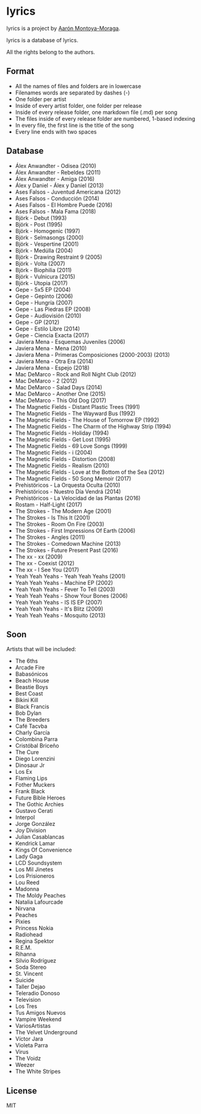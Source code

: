 # lyrics

lyrics is a project by [Aarón Montoya-Moraga](http://montoyamoraga.io/).  

lyrics is a database of lyrics.

All the rights belong to the authors.

## Format  

* All the names of files and folders are in lowercase
* Filenames words are separated by dashes (-)
* One folder per artist
* Inside of every artist folder, one folder per release
* Inside of every release folder, one markdown file (.md) per song
* The files inside of every release folder are numbered, 1-based indexing
* In every file, the first line is the title of the song
* Every line ends with two spaces  

## Database

* Álex Anwandter - Odisea (2010)  
* Álex Anwandter - Rebeldes (2011)  
* Álex Anwandter - Amiga (2016)  
* Álex y Daniel - Álex y Daniel (2013)  
* Ases Falsos - Juventud Americana (2012)  
* Ases Falsos - Conducción (2014)  
* Ases Falsos - El Hombre Puede (2016)  
* Ases Falsos - Mala Fama (2018)  
* Björk - Debut (1993)  
* Björk - Post (1995)  
* Björk - Homogenic (1997)  
* Björk - Selmasongs (2000)  
* Björk - Vespertine (2001)  
* Björk - Medúlla (2004)  
* Björk - Drawing Restraint 9 (2005)  
* Björk - Volta (2007)  
* Björk - Biophilia (2011)  
* Björk - Vulnicura (2015)  
* Björk - Utopia (2017)  
* Gepe - 5x5 EP (2004)  
* Gepe - Gepinto (2006)  
* Gepe - Hungría (2007)  
* Gepe - Las Piedras EP (2008)  
* Gepe - Audiovisión (2010)  
* Gepe - GP (2012)  
* Gepe - Estilo Libre (2014)  
* Gepe - Ciencia Exacta (2017)  
* Javiera Mena - Esquemas Juveniles (2006)  
* Javiera Mena - Mena (2010)  
* Javiera Mena - Primeras Composiciones (2000-2003) (2013)  
* Javiera Mena - Otra Era (2014)  
* Javiera Mena - Espejo (2018)  
* Mac DeMarco - Rock and Roll Night Club (2012)  
* Mac DeMarco - 2 (2012)  
* Mac DeMarco - Salad Days (2014)  
* Mac DeMarco - Another One (2015)  
* Mac DeMarco - This Old Dog (2017)  
* The Magnetic Fields - Distant Plastic Trees (1991)  
* The Magnetic Fields - The Wayward Bus (1992)  
* The Magnetic Fields - The House of Tomorrow EP (1992)  
* The Magnetic Fields - The Charm of the Highway Strip (1994)  
* The Magnetic Fields - Holiday (1994)  
* The Magnetic Fields - Get Lost (1995)  
* The Magnetic Fields - 69 Love Songs (1999)  
* The Magnetic Fields - i (2004)  
* The Magnetic Fields - Distortion (2008)  
* The Magnetic Fields - Realism (2010)  
* The Magnetic Fields - Love at the Bottom of the Sea (2012)
* The Magnetic Fields - 50 Song Memoir (2017)  
* Prehistöricos - La Orquesta Oculta (2010)  
* Prehistöricos - Nuestro Día Vendrá (2014)  
* Prehistöricos - La Velocidad de las Plantas (2016)  
* Rostam - Half-Light (2017)  
* The Strokes - The Modern Age (2001)  
* The Strokes - Is This It (2001)  
* The Strokes - Room On Fire (2003)  
* The Strokes - First Impressions Of Earth (2006)  
* The Strokes - Angles (2011)  
* The Strokes - Comedown Machine (2013)  
* The Strokes - Future Present Past (2016)  
* The xx - xx (2009)  
* The xx - Coexist (2012)  
* The xx - I See You (2017)  
* Yeah Yeah Yeahs - Yeah Yeah Yeahs (2001)  
* Yeah Yeah Yeahs - Machine EP (2002)  
* Yeah Yeah Yeahs - Fever To Tell (2003)  
* Yeah Yeah Yeahs - Show Your Bones (2006)  
* Yeah Yeah Yeahs - IS IS EP (2007)  
* Yeah Yeah Yeahs - It's Blitz (2009)  
* Yeah Yeah Yeahs - Mosquito (2013)  

## Soon

Artists that will be included:

* The 6ths
* Arcade Fire  
* Babasónicos  
* Beach House  
* Beastie Boys  
* Best Coast  
* Bikini Kill  
* Black Francis  
* Bob Dylan  
* The Breeders  
* Café Tacvba  
* Charly García  
* Colombina Parra  
* Cristóbal Briceño  
* The Cure  
* Diego Lorenzini  
* Dinosaur Jr  
* Los Ex  
* Flaming Lips  
* Fother Muckers  
* Frank Black  
* Future Bible Heroes  
* The Gothic Archies  
* Gustavo Cerati  
* Interpol  
* Jorge González  
* Joy Division  
* Julian Casablancas  
* Kendrick Lamar  
* Kings Of Convenience  
* Lady Gaga  
* LCD Soundsystem  
* Los Mil Jinetes  
* Los Prisioneros  
* Lou Reed  
* Madonna  
* The Moldy Peaches  
* Natalia Lafourcade  
* Nirvana  
* Peaches  
* Pixies  
* Princess Nokia  
* Radiohead  
* Regina Spektor  
* R.E.M.  
* Rihanna  
* Silvio Rodríguez  
* Soda Stereo  
* St. Vincent  
* Suicide  
* Taller Dejao  
* Teleradio Donoso  
* Television  
* Los Tres  
* Tus Amigos Nuevos  
* Vampire Weekend  
* VariosArtistas  
* The Velvet Underground  
* Víctor Jara  
* Violeta Parra  
* Virus  
* The Voidz  
* Weezer  
* The White Stripes  

## License

MIT
